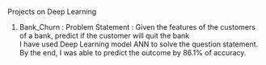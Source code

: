 Projects on Deep Learning
1. Bank_Churn : Problem Statement : 
                Given the features of the customers of a bank, predict if the customer will quit the bank  
                I have used Deep Learning model ANN to solve the question statement.
                By the end, I was able to predict the outcome by 86.1% of accuracy.

